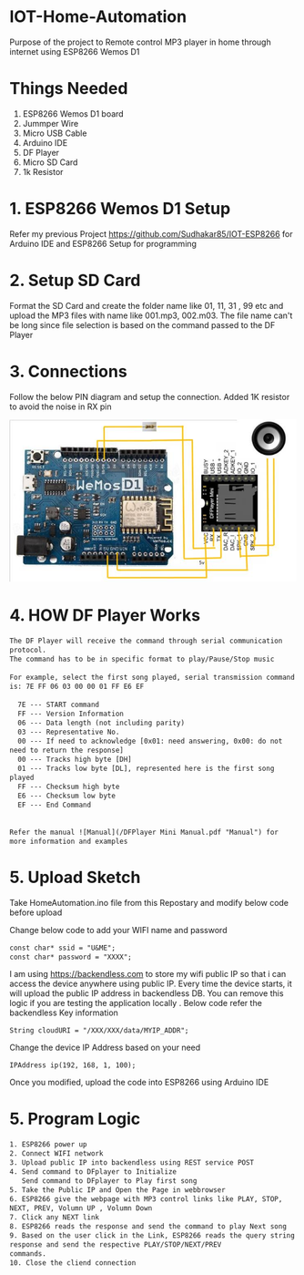 # IOT-Home-Automation
Purpose of the project to Remote control MP3 player in home through internet using ESP8266 Wemos D1

# Things Needed

1. ESP8266 Wemos D1 board
2. Jummper Wire
3. Micro USB Cable
4. Arduino IDE
5. DF Player
6. Micro SD Card
7. 1k Resistor

# 1. ESP8266 Wemos D1 Setup
  Refer my previous Project https://github.com/Sudhakar85/IOT-ESP8266 for Arduino IDE and ESP8266 Setup for programming


# 2. Setup SD Card
Format the SD Card and create the folder name like 01, 11, 31 , 99 etc and upload the MP3 files with name like 001.mp3, 002.m03.
The file name can't be long since file selection is based on the command passed to the DF Player

# 3. Connections
Follow the below PIN diagram and setup the connection. Added 1K resistor to avoid the noise in RX pin

![Diagram](/Diagram.jpg?raw=true "Diagram")

# 4. HOW DF Player Works
    The DF Player will receive the command through serial communication protocol. 
    The command has to be in specific format to play/Pause/Stop music
    
    For example, select the first song played, serial transmission command is: 7E FF 06 03 00 00 01 FF E6 EF
    
      7E --- START command
      FF --- Version Information
      06 --- Data length (not including parity)
      03 --- Representative No.
      00 --- If need to acknowledge [0x01: need answering, 0x00: do not need to return the response]
      00 --- Tracks high byte [DH]
      01 --- Tracks low byte [DL], represented here is the first song played
      FF --- Checksum high byte
      E6 --- Checksum low byte
      EF --- End Command
    
    
    Refer the manual ![Manual](/DFPlayer Mini Manual.pdf "Manual") for more information and examples
    
   
  # 5. Upload Sketch   
   Take HomeAutomation.ino file from this Repostary and modify below code before upload
   
   Change below code to add your WIFI name and password
   
    const char* ssid = "U&ME";
    const char* password = "XXXX";

   I am using https://backendless.com to store my wifi public IP so that i can access the device anywhere using public IP.
   Every time the device starts, it will upload the public IP address in backendless DB. You can remove this logic if you are
   testing the application locally . Below code refer the backendless Key information
   
    String cloudURI = "/XXX/XXX/data/MYIP_ADDR";
   
   Change the device IP Address based on your need
   
    IPAddress ip(192, 168, 1, 100);
    
   Once you modified, upload the code into ESP8266 using Arduino IDE
    
 # 5. Program Logic
    
    1. ESP8266 power up
    2. Connect WIFI network
    3. Upload public IP into backendless using REST service POST
    4. Send command to DFplayer to Initialize
       Send command to DFplayer to Play first song    
    5. Take the Public IP and Open the Page in webbrowser
    6. ESP8266 give the webpage with MP3 control links like PLAY, STOP, NEXT, PREV, Volumn UP , Volumn Down
    7. Click any NEXT link
    8. ESP8266 reads the response and send the command to play Next song
    9. Based on the user click in the Link, ESP8266 reads the query string response and send the respective PLAY/STOP/NEXT/PREV
    commands.    
    10. Close the cliend connection 
    
    
